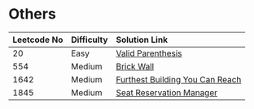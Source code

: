 # Others

| Leetcode No | Difficulty | Solution Link |
| :--- | :--- | :--- |
| 20 | Easy | [Valid Parenthesis](leetcode-easy/leetcode-20-valid-parentheses.md) |
| 554 | Medium | [Brick Wall](leetcode-medium/leetcode-554-brick-wall.md) |
| 1642 | Medium | [Furthest Building You Can Reach](leetcode-medium/leetcode-1642-furthest-building-you-can-reach.md) |
| 1845 | Medium | [Seat Reservation Manager](leetcode-medium/leetcode-1845-seat-reservation-manager.md) |

